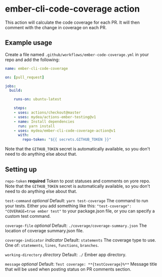 # ember-cli-code-coverage action

This action will calculate the code coverage for each PR. It will then comment with the change in coverage on each PR.

## Example usage

Create a file named `.github/workflows/ember-code-coverage.yml` in your repo and add the following:

```yaml
name: ember-cli-code-coverage

on: [pull_request]

jobs:
  build:

    runs-on: ubuntu-latest

    steps:
    - uses: actions/checkout@master
    - uses: mydea/actions-ember-testing@v1
    - name: Install dependencies
      run: yarn install
    - uses: mydea/ember-cli-code-coverage-action@v1
      with:
        repo-token: "${{ secrets.GITHUB_TOKEN }}"
```

Note that the `GITHUB_TOKEN` secret is automatically available, so you don't need to do anything else about that.


## Setting up

`repo-token` **required**
Token to post statuses and comments on yore repo. Note that the `GITHUB_TOKEN` secret is automatically available, so you don't need to do anything else about that.


`test-command` *optional*
Default: `yarn test-coverage`
The command to run your tests.
Either you add something like this: `"test-coverage": "COVERAGE=true ember test"` to your package.json file, or you can specify a custom test command.

`coverage-file` *optional*
Default: `./coverage/coverage-summary.json`
The location of coverage summary.json file.

`coverage-indicator` *indicator*
Default: `statements`
The coverage type to use. One of: `statements`, `lines`, `functions`, `branches`.

`working-directory` *directory*
Default: `./`
Ember app directory.

`message` *optional*
Default: `Test coverage: **{testCoverage}%**`
Message title that will be used when posting status on PR comments section.